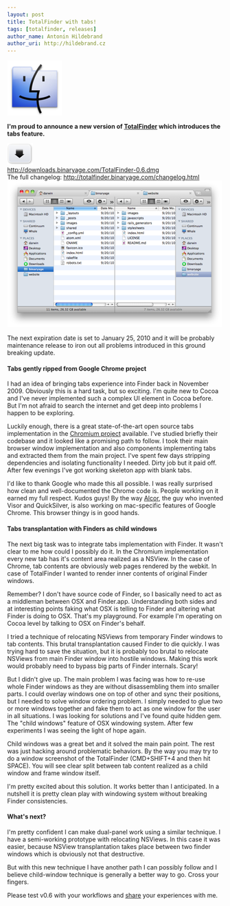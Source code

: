 ```yaml
---
layout: post
title: TotalFinder with tabs!
tags: [totalfinder, releases]
author_name: Antonin Hildebrand
author_uri: http://hildebrand.cz
---
```


<img src="/shared/img/icons/totalfinder-128.png" class="intro-icon"/>

**I'm proud to announce a new version of [TotalFinder](http://totalfinder.binaryage.com) which introduces the tabs feature.**

<div class="blog-download">
  <a class="download-link" href="http://downloads.binaryage.com/TotalFinder-0.6.dmg"><img src="/shared/img/small-download-button.png"/><div>http://downloads.binaryage.com/TotalFinder-0.6.dmg</div></a>
  <div class="download-note">The full changelog: <a href="http://totalfinder.binaryage.com/changelog.html">http://totalfinder.binaryage.com/changelog.html</a></div>
</div>

<img class="blog-image no-shadow" src="/shared/img/totalfinder-mainshot.png" title="TotalFinder has Chromium tabs!">

The next expiration date is set to January 25, 2010 and it will be probably maintenance release to iron out all problems introduced in this ground breaking update.

#### Tabs gently ripped from Google Chrome project

I had an idea of bringing tabs experience into Finder back in November 2009. Obviously this is a hard task, but so exciting. I'm quite new to Cocoa and I've never implemented such a complex UI element in Cocoa before. But I'm not afraid to search the internet and get deep into problems I happen to be exploring.

Luckily enough, there is a great state-of-the-art open source tabs implementation in the <a href="http://code.google.com/p/chromium">Chromium project</a> available. I've studied briefly their codebase and it looked like a promising path to follow. I took their main browser window implementation and also components implementing tabs and extracted them from the main project. I've spent few days stripping dependencies and isolating functionality I needed. Dirty job but it paid off. After few evenings I've got working skeleton app with blank tabs.

I'd like to thank Google who made this all possible. I was really surprised how clean and well-documented the Chrome code is. People working on it earned my full respect. Kudos guys! By the way <a href="http://en.wikipedia.org/wiki/Blacktree_Software">Alcor</a>, the guy who invented Visor and QuickSilver, is also working on mac-specific features of Google Chrome. This browser thingy is in good hands.

#### Tabs transplantation with Finders as child windows

The next big task was to integrate tabs implementation with Finder. It wasn't clear to me how could I possibly do it. In the Chromium implementation every new tab has it's content area realized as a NSView. In the case of Chrome, tab contents are obviously web pages rendered by the webkit. In case of TotalFinder I wanted to render inner contents of original Finder windows.

Remember? I don't have source code of Finder, so I basically need to act as a middleman between OSX and Finder.app. Understanding both sides and at interesting points faking what OSX is telling to Finder and altering what Finder is doing to OSX. That's my playground. For example I'm operating on Cocoa level by talking to OSX on Finder's behalf.

I tried a technique of relocating NSViews from temporary Finder windows to tab contents. This brutal transplantation caused Finder to die quickly. I was trying hard to save the situation, but it is probably too brutal to relocate NSViews from main Finder window into hostile windows. Making this work would probably need to bypass big parts of Finder internals. Scary!

But I didn't give up. The main problem I was facing was how to re-use whole Finder windows as they are without disassembling them into smaller parts. I could overlay windows one on top of other and sync their positions, but I needed to solve window ordering problem. I simply needed to glue two or more windows together and fake them to act as one window for the user in all situations. I was looking for solutions and I've found quite hidden gem. The "child windows" feature of OSX windowing system. After few experiments I was seeing the light of hope again.

Child windows was a great bet and it solved the main pain point. The rest was just hacking around problematic behaviors. By the way you may try to do a window screenshot of the TotalFinder (CMD+SHIFT+4 and then hit SPACE). You will see clear split between tab content realized as a child window and frame window itself.

I'm pretty excited about this solution. It works better than I anticipated. In a nutshell it is pretty clean play with windowing system without breaking Finder consistencies.

#### What's next?

I'm pretty confident I can make dual-panel work using a similar technique. I have a semi-working prototype with relocating NSViews. In this case it was easier, because NSView transplantation takes place between two finder windows which is obviously not that destructive.

But with this new technique I have another path I can possibly follow and I believe child-window technique is generally a better way to go. Cross your fingers.

Please test v0.6 with your workflows and [share](http://getsatisfaction.com/binaryage) your experiences with me.